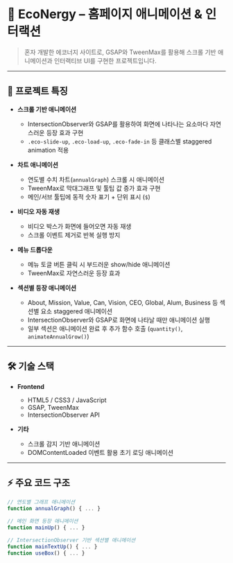 # 🌱 EcoNergy – 홈페이지 애니메이션 & 인터랙션

> 혼자 개발한 에코너지 사이트로, GSAP와 TweenMax를 활용해 스크롤 기반 애니메이션과 인터랙티브 UI를 구현한 프로젝트입니다.

---

## 🔹 프로젝트 특징

- **스크롤 기반 애니메이션**
  - IntersectionObserver와 GSAP를 활용하여 화면에 나타나는 요소마다 자연스러운 등장 효과 구현
  - `.eco-slide-up`, `.eco-load-up`, `.eco-fade-in` 등 클래스별 staggered animation 적용

- **차트 애니메이션**
  - 연도별 수치 차트(`annualGraph`) 스크롤 시 애니메이션
  - TweenMax로 막대그래프 및 툴팁 값 증가 효과 구현
  - 메인/서브 툴팁에 동적 숫자 표기 + 단위 표시 (`$`)

- **비디오 자동 재생**
  - 비디오 박스가 화면에 들어오면 자동 재생
  - 스크롤 이벤트 제거로 반복 실행 방지

- **메뉴 드롭다운**
  - 메뉴 토글 버튼 클릭 시 부드러운 show/hide 애니메이션
  - TweenMax로 자연스러운 등장 효과

- **섹션별 등장 애니메이션**
  - About, Mission, Value, Can, Vision, CEO, Global, Alum, Business 등 섹션별 요소 staggered 애니메이션
  - IntersectionObserver와 GSAP로 화면에 나타날 때만 애니메이션 실행
  - 일부 섹션은 애니메이션 완료 후 추가 함수 호출 (`quantity()`, `animateAnnualGrow()`)

---

## 🛠 기술 스택

- **Frontend**
  - HTML5 / CSS3 / JavaScript
  - GSAP, TweenMax
  - IntersectionObserver API

- **기타**
  - 스크롤 감지 기반 애니메이션
  - DOMContentLoaded 이벤트 활용 초기 로딩 애니메이션

---

## ⚡ 주요 코드 구조

```javascript
// 연도별 그래프 애니메이션
function annualGraph() { ... }

// 메인 화면 등장 애니메이션
function mainUp() { ... }

// IntersectionObserver 기반 섹션별 애니메이션
function mainTextUp() { ... }
function useBox() { ... }
